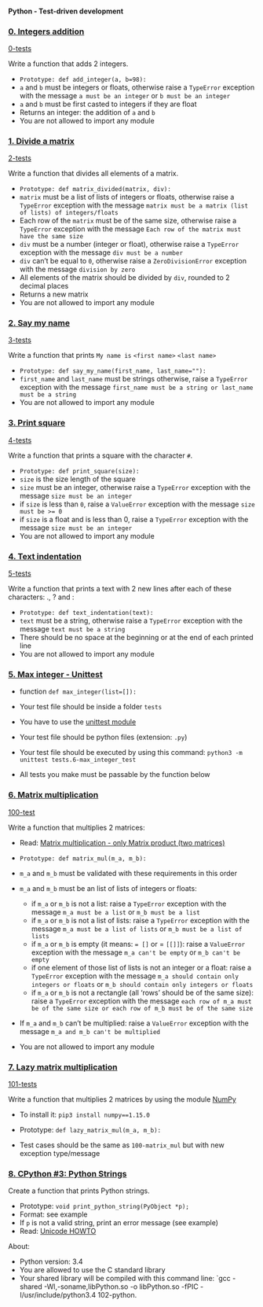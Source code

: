 #### Python - Test-driven development

### [0. Integers addition](0-add_integer.py)
[0-tests](0-add_integer.txt)

Write a function that adds 2 integers.

- `Prototype: def add_integer(a, b=98):`
- `a` and `b` must be integers or floats, otherwise raise a `TypeError` exception with the message `a must be an integer` or `b must be an integer`
- `a` and `b` must be first casted to integers if they are float
- Returns an integer: the addition of `a` and `b`
- You are not allowed to import any module

### [1. Divide a matrix](2-matrix_divided.py)
 [2-tests](2-matrix_divided.txt)
 
Write a function that divides all elements of a matrix.

- `Prototype: def matrix_divided(matrix, div):`
- `matrix` must be a list of lists of integers or floats, otherwise raise a `TypeError` exception with the message `matrix must be a matrix (list of lists) of integers/floats`
- Each row of the `matrix` must be of the same size, otherwise raise a `TypeError` exception with the message `Each row of the matrix must have the same size`
- `div` must be a number (integer or float), otherwise raise a `TypeError` exception with the message `div must be a number`
- `div` can’t be equal to `0`, otherwise raise a `ZeroDivisionError` exception with the message `division by zero`
- All elements of the matrix should be divided by `div`, rounded to 2 decimal places
- Returns a new matrix
- You are not allowed to import any module

### [2. Say my name](3-say_my_name.py)
 [3-tests](3-say_my_name.txt)

Write a function that prints `My name is` `<first name>` `<last name>`

- `Prototype: def say_my_name(first_name, last_name=""):`
- `first_name` and `last_name` must be strings otherwise, raise a `TypeError` exception with the message `first_name must be a string or last_name must be a string`
- You are not allowed to import any module

### [3. Print square](4-print_square.py)
 [4-tests](4-print_square.txt)

Write a function that prints a square with the character `#`.

- `Prototype: def print_square(size):`
- `size` is the size length of the square
- `size` must be an integer, otherwise raise a `TypeError` exception with the message `size must be an integer`
- if `size` is less than `0`, raise a `ValueError` exception with the message `size must be >= 0`
- if `size` is a float and is less than 0, raise a `TypeError` exception with the message `size must be an integer`
- You are not allowed to import any module

### [4. Text indentation](5-text_indentation.py)
 [5-tests](5-text_indentation.txt)

Write a function that prints a text with 2 new lines after each of these characters: ., ? and :

- `Prototype: def text_indentation(text):`
- `text` must be a string, otherwise raise a `TypeError` exception with the message `text must be a string`
- There should be no space at the beginning or at the end of each printed line
- You are not allowed to import any module

### [5. Max integer - Unittest](tests/6-max_integer_test.py)

- function `def max_integer(list=[]):`

- Your test file should be inside a folder `tests`
- You have to use the <a href="https://docs.python.org/3.4/library/unittest.html#module-unittest">unittest module</a>
- Your test file should be python files (extension: `.py`)
- Your test file should be executed by using this command: `python3 -m unittest tests.6-max_integer_test`
- All tests you make must be passable by the function below

### [6. Matrix multiplication](100-matrix_mul.py)
 [100-test](100-matrix_mul.txt)

Write a function that multiplies 2 matrices:

- Read: <a href="https://en.wikipedia.org/wiki/Matrix_multiplication">Matrix multiplication - only Matrix product (two matrices)</a>

- `Prototype: def matrix_mul(m_a, m_b):`

- `m_a` and `m_b` must be validated with these requirements in this order

- `m_a` and `m_b` must be an list of lists of integers or floats:

    - if `m_a` or `m_b` is not a list: raise a `TypeError` exception with the message `m_a must be a list` or `m_b must be a list`
    - if `m_a` or `m_b` is not a list of lists: raise a `TypeError` exception with the message `m_a must be a list of lists` or `m_b must be a list of lists`
    - if `m_a` or `m_b` is empty (it means: `= []` or = `[[]]`): raise a `ValueError` exception with the message `m_a can't be empty` or `m_b can't be empty`
    - if one element of those list of lists is not an integer or a float: raise a `TypeError` exception with the message `m_a should contain only integers or floats` or `m_b should contain only integers or floats`
    - if `m_a` or `m_b` is not a rectangle (all ‘rows’ should be of the same size): raise a `TypeError` exception with the message `each row of m_a must be of the same size or each row of m_b must be of the same size`
- If `m_a` and `m_b` can’t be multiplied: raise a `ValueError` exception with the message `m_a and m_b can't be multiplied`

- You are not allowed to import any module

### [7. Lazy matrix multiplication](101-lazy_matrix_mul.py)
 [101-tests](101-lazy_matrix_mul.txt)

Write a function that multiplies 2 matrices by using the module <a href="https://numpy.org/">NumPy</a>

- To install it: `pip3 install numpy==1.15.0`

- Prototype: `def lazy_matrix_mul(m_a, m_b):`
- Test cases should be the same as `100-matrix_mul` but with new exception type/message

### [8. CPython #3: Python Strings](102-python.c)

Create a function that prints Python strings.

- Prototype: `void print_python_string(PyObject *p);`
- Format: see example
- If `p` is not a valid string, print an error message (see example)
- Read: <a href="https://docs.python.org/3.4/howto/unicode.html">Unicode HOWTO</a>

About:

- Python version: 3.4
- You are allowed to use the C standard library
- Your shared library will be compiled with this command line: `gcc -shared -Wl,-soname,libPython.so -o libPython.so -fPIC -I/usr/include/python3.4 102-python.
